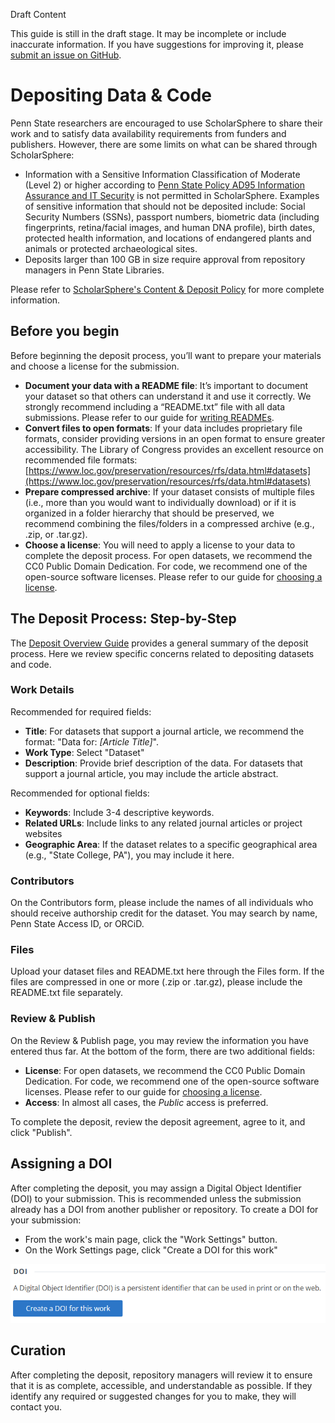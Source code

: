 <div class="admonition danger"> <p class="admonition-title">Draft Content</p> <p>This guide is still in the draft stage. It may be incomplete or include inaccurate information. If you have suggestions for improving it, please <a href="https://github.com/repub/scholarsphere-docs/issues">submit an issue on GitHub</a>.</p></div>

# Depositing Data & Code

Penn State researchers are encouraged to use ScholarSphere to share their work and to satisfy data availability requirements from funders and publishers. However, there are some limits on what can be shared through ScholarSphere:

- Information with a Sensitive Information Classification of Moderate (Level 2) or higher according to [Penn State Policy AD95 Information Assurance and IT Security](https://policy.psu.edu/policies/ad95) is not permitted in ScholarSphere. Examples of sensitive information that should not be deposited include: Social Security Numbers (SSNs), passport numbers, biometric data (including fingerprints, retina/facial images, and human DNA profile), birth dates, protected health information, and locations of endangered plants and animals or protected archaeological sites.
- Deposits larger than 100 GB in size require approval from repository managers in Penn State Libraries.

Please refer to [ScholarSphere's Content & Deposit Policy](https://scholarsphere.psu.edu/policies) for more complete information.

## Before you begin

Before beginning the deposit process, you’ll want to prepare your materials and choose a license for the submission. 

- __Document your data with a README file__: It’s important to document your dataset so that others can understand it and use it correctly. We strongly recommend including a “README.txt” file with all data submissions. Please refer to our guide for [writing READMEs](../writing-readme).
- __Convert files to open formats__:  If your data includes proprietary file formats, consider providing versions in an open format to ensure greater accessibility. The Library of Congress provides an excellent resource on recommended file formats: [https://www.loc.gov/preservation/resources/rfs/data.html#datasets](https://www.loc.gov/preservation/resources/rfs/data.html#datasets)
- __Prepare compressed archive__: If your dataset consists of multiple files (i.e., more than you would want to individually download) or if it is organized in a folder hierarchy that should be preserved, we recommend combining the files/folders in a compressed archive (e.g., .zip, or .tar.gz).
- __Choose a license__: You will need to apply a license to your data to complete the deposit process. For open datasets, we recommend the CC0 Public Domain Dedication. For code, we recommend one of the open-source software licenses. Please refer to our guide for [choosing a license](../licenses/).

## The Deposit Process: Step-by-Step

The [Deposit Overview Guide](../deposit-overview) provides a general summary of the deposit process. Here we review specific concerns related to depositing datasets and code.

### Work Details

Recommended for required fields:

- __Title__: For datasets that support a journal article, we recommend the format: "Data for: *[Article Title]*". 
- __Work Type__: Select "Dataset"
- __Description__: Provide brief description of the data. For datasets that support a journal article, you may include the article abstract.

Recommended for optional fields:

- __Keywords__: Include 3-4 descriptive keywords.
- __Related URLs__: Include links to any related journal articles or project websites
- __Geographic Area__: If the dataset relates to a specific geographical area (e.g., "State College, PA"), you may include it here.

### Contributors

On the Contributors form, please include the names of all individuals who should receive authorship credit for the dataset. You may search by name, Penn State Access ID, or ORCiD.

### Files

Upload your dataset files and README.txt here through the Files form. If the files are compressed in one or more (.zip or .tar.gz), please include the README.txt file separately.

### Review & Publish

On the Review & Publish page, you may review the information you have entered thus far. At the bottom of the form, there are two additional fields:

- __License__:  For open datasets, we recommend the CC0 Public Domain Dedication. For code, we recommend one of the open-source software licenses. Please refer to our guide for [choosing a license](../licenses/).
- __Access__: In almost all cases, the *Public* access is preferred.

To complete the deposit, review the deposit agreement, agree to it, and click "Publish".

## Assigning a DOI

After completing the deposit, you may assign a Digital Object Identifier (DOI) to your submission. This is recommended unless the submission already has a DOI from another publisher or repository. To create a DOI for your submission:

- From the work's main page, click the "Work Settings" button.
- On the Work Settings page, click "Create a DOI for this work"

![Button to assign a DOI on the Work Settings page](images/doi.png)

## Curation

After completing the deposit, repository managers will review it to ensure that it is as complete, accessible, and understandable as possible. If they identify any required or suggested changes for you to make, they will contact you.